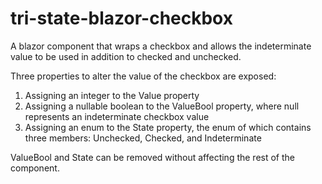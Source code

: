 # tri-state-blazor-checkbox
A blazor component that wraps a checkbox and allows the indeterminate value to be used in addition to checked and unchecked.

Three properties to alter the value of the checkbox are exposed:
1. Assigning an integer to the Value property
2. Assigning a nullable boolean to the ValueBool property, where null represents an indeterminate checkbox value
3. Assigning an enum to the State property, the enum of which contains three members: Unchecked, Checked, and Indeterminate

ValueBool and State can be removed without affecting the rest of the component. 
